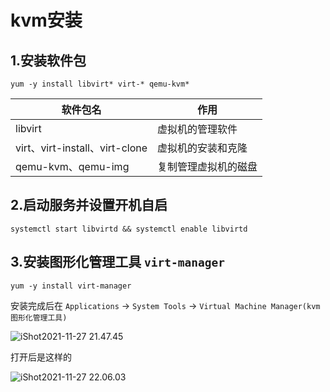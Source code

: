 # kvm安装

## 1.安装软件包

```shell
yum -y install libvirt* virt-* qemu-kvm* 
```

   

| 软件包名                       | 作用                 |
| ------------------------------ | -------------------- |
| libvirt                        | 虚拟机的管理软件     |
| virt、virt-install、virt-clone | 虚拟机的安装和克隆   |
| qemu-kvm、qemu-img             | 复制管理虚拟机的磁盘 |



## 2.启动服务并设置开机自启

```shell
systemctl start libvirtd && systemctl enable libvirtd
```



## 3.安装图形化管理工具 `virt-manager`

```shell
yum -y install virt-manager
```



安装完成后在 `Applications` -> `System Tools` -> `Virtual Machine Manager(kvm图形化管理工具)`

![iShot2021-11-27 21.47.45](https://gitea.pptfz.cn/pptfz/picgo-images/raw/branch/master/img/iShot2021-11-27%2021.47.45.png)





打开后是这样的

![iShot2021-11-27 22.06.03](https://gitea.pptfz.cn/pptfz/picgo-images/raw/branch/master/img/iShot2021-11-27%2022.06.03.png)











